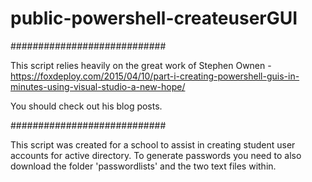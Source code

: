 # public-powershell-createuserGUI
############################

This script relies heavily on the great work of Stephen Ownen - https://foxdeploy.com/2015/04/10/part-i-creating-powershell-guis-in-minutes-using-visual-studio-a-new-hope/

You should check out his blog posts.

############################

This script was created for a school to assist in creating student user accounts for active directory.
 To generate passwords you need to also download the folder 'passwordlists' and the two text files within.
